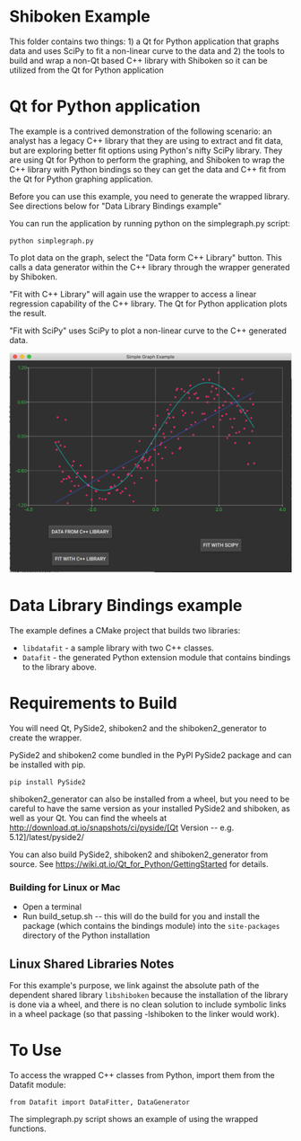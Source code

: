 # Shiboken Example
This folder contains two things: 1) a Qt for Python application that
graphs data and uses SciPy to fit a non-linear curve to the data and 2)
the tools to build and wrap a non-Qt based C++ library with Shiboken so
it can be utilized from the Qt for Python application

# Qt for Python application
The example is a contrived demonstration of the following scenario: an
analyst has a legacy C++ library that they are using to extract and fit 
data, but are exploring better fit options using Python's nifty SciPy 
library. They are using Qt for Python to perform the graphing, and Shiboken
to wrap the C++ library with Python bindings so they can get the data and
C++ fit from the Qt for Python graphing application.

Before you can use this example, you need to generate the wrapped library.
See directions below for "Data Library Bindings example"

You can run the application by running python on the simplegraph.py script:

```
python simplegraph.py
```

To plot data on the graph, select the "Data form C++ Library" button. This
calls a data generator within the C++ library through the wrapper generated
by Shiboken.

"Fit with C++ Library" will again use the wrapper to access a linear regression
capability of the C++ library.  The Qt for Python application plots the result.

"Fit with SciPy" uses SciPy to plot a non-linear curve to the C++ generated data.

![Screenshot of data and two fits](SimpleGraphExample.png)

# Data Library Bindings example

The example defines a CMake project that builds two libraries:
* `libdatafit` - a sample library with two C++ classes.
* `Datafit` - the generated Python extension module that contains
  bindings to the library above.

# Requirements to Build

You will need Qt, PySide2, shiboken2 and the shiboken2_generator to create the wrapper.

PySide2 and shiboken2 come bundled in the PyPl PySide2 package and can be installed with pip.

```
pip install PySide2
```

shiboken2_generator can also be installed from a wheel, but you need to be careful to 
have the same version as your installed PySide2 and shiboken, as well as your Qt. You can
find the wheels at http://download.qt.io/snapshots/ci/pyside/[Qt Version -- e.g. 5.12]/latest/pyside2/

You can also build PySide2, shiboken2 and shiboken2_generator from source. See 
https://wiki.qt.io/Qt_for_Python/GettingStarted for details.

### Building for Linux or Mac

* Open a terminal
* Run build_setup.sh -- this will do the build for you and install the package (which contains the bindings module) into the `site-packages` directory of the Python installation


## Linux Shared Libraries Notes

For this example's purpose, we link against the absolute path of the
dependent shared library `libshiboken` because the
installation of the library is done via a wheel, and there is
no clean solution to include symbolic links in a wheel package
(so that passing -lshiboken to the linker would work).

# To Use
To access the wrapped C++ classes from Python, import them from the Datafit module:

```
from Datafit import DataFitter, DataGenerator
```
The simplegraph.py script shows an example of using the wrapped functions.
